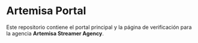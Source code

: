 # Artemisa Portal

Este repositorio contiene el portal principal y la página de verificación para la agencia **Artemisa Streamer Agency**.
